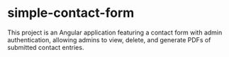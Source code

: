 # simple-contact-form
This project is an Angular application featuring a contact form with admin authentication, allowing admins to view, delete, and generate PDFs of submitted contact entries.
